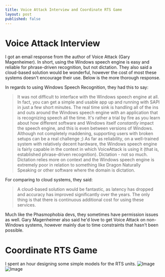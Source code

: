 ```yaml
---
title: Voice Attack Interview and Coordinate RTS Game
layout: post
published: false
---
```

# Voice Attack Interview
I got an email response from the author of Voice Attack (Gary Magenheimer). In short, using the Windows speech engine is easy and reliable for phrase-driven recognition, but not dictation. They also said a cloud-based solution would be wonderful, however the cost of most these systems doesn't encourage their use. Below is the more thorough response.

In regards to using Windows Speech Recognition, they had this to say:

> It was not difficult to interface with the Windows speech engine at all. In fact, you can get a simple and usable app up and running with SAPI in just a few short minutes.  The real time sink is handling all of the ins and outs around the Windows speech engine with an application that is recognizing speech all the time.  It's rather a trial by fire as you learn about how different software and Windows itself *constantly* impact the speech engine, and this is even between versions of Windows.  Although not completely maddening, supporting users with broken setups can be a real challenge ;)  As far as reliability, on a well-trained system with relatively decent hardware, the Windows speech engine is fairly capable in the context in which VoiceAttack is using it (that is, established phrase-driven recognition).  Dictation - not so much.  Dictation relies more on context and the Windows speech engine is extremely poor in relation to something like Dragon Naturally Speaking or other software where the domain is dictation.

For comparing to cloud systems, they said:

> A cloud-based solution would be fantastic, as latency has dropped and accuracy has improved significantly over the years.  The only thing is that there is continuous additional cost for using these services.

Much like the Phasmophobia devs, they sometimes have permission issues as well. Gary Magenheimer also said he'd love to get Voice Attack on non-Windows systems, however mainly due to time constraints that hasn't been possible.

# Coordinate RTS Game
I spent an hour designing some simple models for the RTS units.
![Image](https://i.imgur.com/Ox73LGF.png)
![Image](https://i.imgur.com/0pY8YcC.png)
